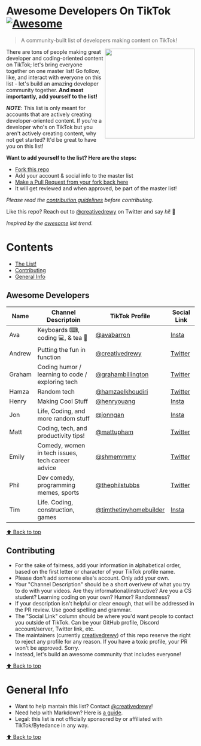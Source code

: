 # Awesome Developers On TikTok [![Awesome](https://cdn.rawgit.com/sindresorhus/awesome/d7305f38d29fed78fa85652e3a63e154dd8e8829/media/badge.svg)](https://github.com/sindresorhus/awesome)

> A community-built list of developers making content on TikTok!

[<img src="https://upload.wikimedia.org/wikipedia/en/thumb/a/a9/TikTok_logo.svg/1920px-TikTok_logo.svg.png" align="right" width="240">](https://www.tiktok.com/)

There are tons of people making great developer and coding-oriented content on TikTok; let's bring everyone together on one master list! Go follow, like, and interact with everyone on this list - let's build an amazing developer community together. **And most importantly, add yourself to the list!**

**_NOTE_**: This list is only meant for accounts that are actively creating developer-oriented content. If you're a developer who's on TikTok but you aren't actively creating content, why not get started? It'd be great to have you on this list!

**Want to add yourself to the list? Here are the steps:**
- [Fork this repo](https://docs.github.com/en/free-pro-team@latest/github/getting-started-with-github/fork-a-repo)
- Add your account & social info to the master list
- [Make a Pull Request from your fork back here](https://docs.github.com/en/free-pro-team@latest/github/collaborating-with-issues-and-pull-requests/creating-a-pull-request-from-a-fork)
- It will get reviewed and when approved, be part of the master list!

_Please read the [contribution guidelines](#contributing) before contributing._

Like this repo? Reach out to [@creativedrewy](https://twitter.com/creativedrewy) on Twitter and say _hi_! 👋

_Inspired by the [awesome](https://github.com/sindresorhus/awesome) list trend._

<!-- Link Item Template --

Your name | Profile overview | [@yourprofile](https://www.tiktok.com/@yourprofile) | [Your social link](https://www.yoursocialsite.com/youraccount)

-- /Link Item Template -->

# Contents

- [The List!](#awesome-developers)
- [Contributing](#contributing)
- [General Info](#general-info)

## Awesome Developers

| Name   | Channel Descriptoin                  | TikTok Profile                                              | Social Link                                   |
| ------ | ------------------------------------ | ----------------------------------------------------------- | --------------------------------------------- |
| Ava     | Keyboards ⌨, coding 💻, & tea 🍵  | [@avabarron](https://www.tiktok.com/@avabarron)             | [Insta](https://www.instagram.com/mztriz)     |
| Andrew | Putting the fun in function     | [@creativedrewy](https://www.tiktok.com/@creativedrewy)     | [Twitter](https://twitter.com/creativedrewy)  |
| Graham | Coding humor / learning to code / exploring tech | [@grahambillington](https://www.tiktok.com/@grahambillington) | [Twitter](https://twitter.com/GBillington7) |
| Hamza  | Random tech                          | [@hamzaelkhoudiri](https://www.tiktok.com/@hamzaelkhoudiri) | [Twitter](https://twitter.com/Hamza87337089)  |
| Henry   | Making Cool Stuff     | [@henryouang](https://www.tiktok.com/@henryouang)| [Insta](https://www.instagram.com/henryo84/) |
| Jon   | Life, Coding, and more random stuff | [@jonngan](https://www.tiktok.com/@jonngan) | [Insta](https://www.instagram.com/jongan69/) |
| Matt   | Coding, tech, and productivity tips! | [@mattupham](https://link.mattupham.com/tiktok)             | [Twitter](https://link.mattupham.com/twitter) |
| Emily   | Comedy, women in tech issues, tech career advice    | [@shmemmmy](https://www.tiktok.com/@shmemmmy)| [Twitter](https://twitter.com/EmilyKager) |
| Phil   | Dev comedy, programming memes, sports | [@thephilstubbs](https://www.tiktok.com/@thephilstubbs)| [Twitter](https://twitter.com/iamPhilStubbs) |
| Tim   | Life. Coding, construction, games     | [@timthetinyhomebuilder](https://www.tiktok.com/@timthetinyhomebuilder)| [Insta](https://www.instagram.com/t_alan_v/) |
<!-- Don't forget to add yourself alphabetically by first letter of TikTok profile -->

[⬆ Back to top](#contents)

## Contributing

- For the sake of fairness, add your information in alphabetical order, based on the first letter or character of your TikTok profile name.
- Please don't add someone else's account. Only add your own.
- Your "Channel Description" should be a short overivew of what you try to do with your videos. Are they informational/instructive? Are you a CS student? Learning coding on your own? Humor? Randomness?
- If your description isn't helpful or clear enough, that will be addressed in the PR review. Use good spelling and grammar.
- The "Social Link" column should be where you'd want people to contact you outside of TikTok. Can be your GitHub profile, Discord account/server, Twitter link, etc.
- The maintainers (currently [creativedrewy](https://www.tiktok.com/@creativedrewy)) of this repo reserve the right to reject any profile for any reason. If you have a toxic profile, your PR won't be approved. Sorry.
- Instead, let's build an awesome community that includes everyone!

[⬆ Back to top](#contents)

# General Info

- Want to help mantain this list? Contact [@creativedrewy](https://www.tiktok.com/@creativedrewy)!
- Need help with Markdown? Here is [a guide](https://guides.github.com/features/mastering-markdown/).
- Legal: this list is not officially sponsored by or affiliated with TikTok/Bytedance in any way.

[⬆ Back to top](#contents)
